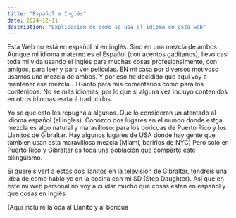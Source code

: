 ```yaml
---
title: "Español e Inglés"
date: 2024-12-11
description: "Explicación de como se usa el idioma en esta web"
---
```



Esta Web no está en español ni en inglés. Sino en una mezcla de ambos. Aunque mi idioma materno es el Español (con acentos gaditanos), llevo casi toda mi vida usando el inglés para muchas cosas profesionalmente, con amigos, para leer y para ver peliculas. EN mi casa por diversos motivoso usamos una mezcla de ambos. Y por eso he decidido que aquí voy a mantener esa mezcla.. TGanto para mis comentarios como para los contenidos. No se más idiomas, por lo que si alguna vez incluyo contenidos en otros idiomas esrtará traducidos. 

Yo se que esto les repugna a algunos. Que lo consideran un atentado al idioma español  (al ingles). Conozco dos lugares en el mundo donde estga mezcla es algo natural y maravilloso: para los boricuas de Puerto Rico y los Llanitos de Gibraltar. Hay algunos lugares de USA donde hay gente 	que tambien usan esta maravillosa mezcla (Miami, baririos de NYC) Pero solo en Puerto Rico y Gibraltar es toda una población que comparte este bilingüismo.

Si quereis verf a estos dos llanitos en la television de Gibraltar, tendreis una idea de como hablo yo en la cocina con mi SD (Step Daughter). Así que en este mi web personal no voy a cuidar mucho que cosas estan en español y que cosas en Inglès

 (Aqui incluire la oda al Llanito y al boricua
